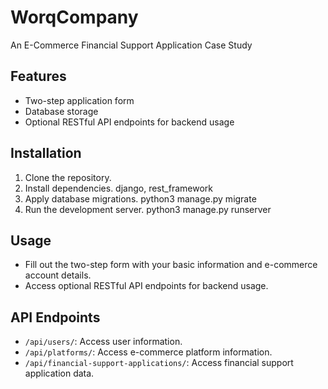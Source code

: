 # WorqCompany
An E-Commerce Financial Support Application Case Study 

## Features

- Two-step application form
- Database storage
- Optional RESTful API endpoints for backend usage

## Installation

1. Clone the repository.
2. Install dependencies. django, rest_framework
3. Apply database migrations. python3 manage.py migrate
4. Run the development server. python3 manage.py runserver

## Usage

- Fill out the two-step form with your basic information and e-commerce account details.
- Access optional RESTful API endpoints for backend usage.

## API Endpoints

- `/api/users/`: Access user information.
- `/api/platforms/`: Access e-commerce platform information.
- `/api/financial-support-applications/`: Access financial support application data.
